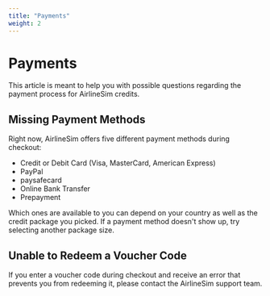 ```yaml
---
title: "Payments"
weight: 2
---
```


# Payments

This article is meant to help you with possible questions regarding the payment process for AirlineSim credits. 

## Missing Payment Methods

Right now, AirlineSim offers five different payment methods during checkout:

* Credit or Debit Card (Visa, MasterCard, American Express)
* PayPal
* paysafecard
* Online Bank Transfer
* Prepayment

Which ones are available to you can depend on your country as well as the credit package you picked. If a payment method doesn't show up, try selecting another package size.

## Unable to Redeem a Voucher Code

If you enter a voucher code during checkout and receive an error that prevents you from redeeming it, please contact the AirlineSim support team.

